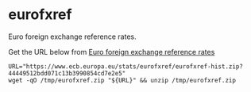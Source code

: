 # eurofxref
Euro foreign exchange reference rates.

Get the URL below from [Euro foreign exchange reference rates](https://www.ecb.europa.eu/stats/policy_and_exchange_rates/euro_reference_exchange_rates/html/index.en.html)
```
URL="https://www.ecb.europa.eu/stats/eurofxref/eurofxref-hist.zip?44449512bdd071c13b3990854cd7e2e5"
wget -qO /tmp/eurofxref.zip "${URL}" && unzip /tmp/eurofxref.zip
```
